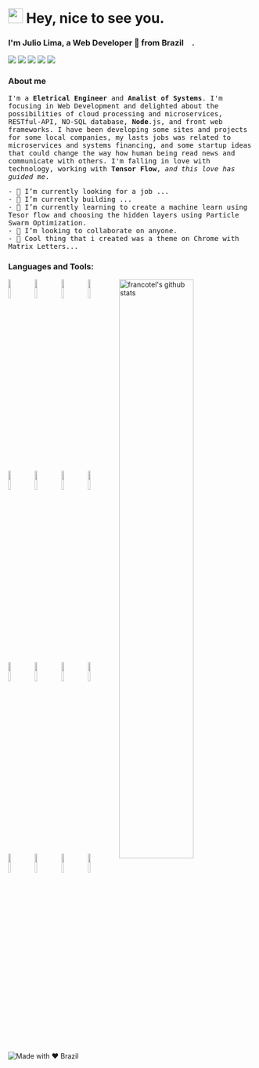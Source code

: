 <h1><img src="https://emojis.slackmojis.com/emojis/images/1531849430/4246/blob-sunglasses.gif?1531849430" width="30"/> Hey, nice to see you. 
</h1>

### I'm Julio Lima, a Web Developer 🚀 from Brazil <img src="https://image.flaticon.com/icons/svg/197/197560.svg" width="13"/>.

<p align="left">
<a href="https://www.linkedin.com/in/franconavarro/"><img src="https://img.shields.io/badge/linkedin-%230077B5.svg?&style=for-the-badge&logo=linkedin&logoColor=white"/></a>
<a href="https://github.com/francotel"><img src="https://img.shields.io/badge/github-%23000000.svg?&style=for-the-badge&logo=github&logoColor=white"/></a>
<a href="mailto:franco.navarrotel@gmail.com"><img src="https://img.shields.io/badge/gmail-%23d44638.svg?&style=for-the-badge&logo=gmail&logoColor=white"/></a>
<a href="https://instagram.com/smrtdvlpr"><img src="https://img.shields.io/badge/twitter-%231DA1F2.svg?&style=for-the-badge&logo=twitter&logoColor=white"/></a>
<a href="https://dev.to/francotel"><img src="https://img.shields.io/badge/dev.to-%230A0A0A.svg?&style=for-the-badge&logo=dev-dot-to&logoColor=white"/></a>
</p>

### About me
<p align="left"> <samp>
I'm a <strong>Eletrical Engineer</strong> and <strong>Analist of Systems</strong>. I'm focusing in Web Development and delighted about the possibilities of cloud processing and microservices, RESTful-API, NO-SQL database, <strong>Node</strong>.js, and front web frameworks. I have been developing some sites and projects for some local companies, my lasts jobs was related to microservices and systems financing, and some startup ideas that could change the way how human being read news and communicate with others.
I'm falling in love with technology, working with <strong>Tensor Flow</strong>, <i>and this love has guided me</i>.

<p align="left"> <samp>
- 🔭 I’m currently looking for a job ...<br>
- 🎁 I’m currently building ...<br>
- 🌱 I’m currently learning to create a machine learn using Tesor flow and choosing the hidden layers using Particle Swarm Optimization.<br>
- 👯 I’m looking to collaborate on anyone.<br>
- 💬 Cool thing that i created was a theme on Chrome with Matrix Letters...<br>
</p>

### Languages and Tools:

<!-- Your github readme stats
You can use this api: https://github.com/anuraghazra/github-readme-stats
-->
<p>
    <img width="55%" align="right" alt="francotel's github stats" src="https://github-readme-stats.vercel.app/api?username=juloko&show_icons=true&hide_border=true" />
  </a>
  
  <!-- Your languages and tools. Be careful with the alignment. 
  You can use this sites to get logos: https://www.vectorlogo.zone or https://simpleicons.org/
  -->
  <img width="10%" src="https://www.vectorlogo.zone/logos/amazon_aws/amazon_aws-ar21.svg">
	<img width="10%" src="https://www.vectorlogo.zone/logos/linux/linux-ar21.svg">
	<img width="10%" src="https://www.vectorlogo.zone/logos/packerio/packerio-ar21.svg">
	<img width="10%" src="https://www.vectorlogo.zone/logos/ansible/ansible-ar21.svg">
  <br />
  <img width="10%" src="https://www.vectorlogo.zone/logos/git-scm/git-scm-ar21.svg">
	<img width="10%" src="https://www.vectorlogo.zone/logos/jenkins/jenkins-ar21.svg">
	<img width="10%" src="https://www.vectorlogo.zone/logos/docker/docker-ar21.svg">
	<img width="10%" src="https://www.vectorlogo.zone/logos/kubernetes/kubernetes-ar21.svg">
  <br />
  <img width="10%" src="https://www.vectorlogo.zone/logos/apache/apache-official.svg">
	<img width="10%" src="https://www.vectorlogo.zone/logos/nginx/nginx-ar21.svg">
	<img width="10%" src="https://www.vectorlogo.zone/logos/mysql/mysql-ar21.svg">
	<img width="10%" src="https://www.vectorlogo.zone/logos/wordpress/wordpress-ar21.svg">
  <br />
  <img width="10%" src="https://www.vectorlogo.zone/logos/debian/debian-ar21.svg">
	<img width="10%" src="https://www.vectorlogo.zone/logos/centos/centos-ar21.svg">
	<img width="10%" src="https://www.vectorlogo.zone/logos/redhat/redhat-ar21.svg">
	<img width="10%" src="https://www.vectorlogo.zone/logos/gnu_bash/gnu_bash-ar21.svg">
</p>


![Made with ❤ Brazil](https://madewithlove.now.sh/br?colorA=%23f3ec30&colorB=%2338dc79&template=for-the-badge)
